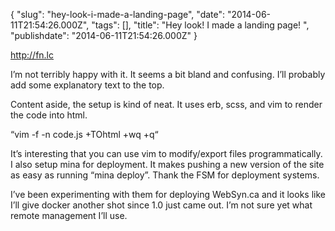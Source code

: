{
    "slug": "hey-look-i-made-a-landing-page",
    "date": "2014-06-11T21:54:26.000Z",
    "tags": [],
    "title": "Hey look! I made a landing page! ",
    "publishdate": "2014-06-11T21:54:26.000Z"
}


<http://fn.lc>

I’m not terribly happy with it. It seems a bit bland and confusing. I’ll
probably add some explanatory text to the top.

Content aside, the setup is kind of neat. It uses erb, scss, and vim to
render the code into html.

“vim -f -n code.js +TOhtml +wq +q“

It’s interesting that you can use vim to modify/export files
programmatically.\
I also setup mina for deployment. It makes pushing a new version of the
site as easy as running “mina deploy”. Thank the FSM for deployment
systems.

I’ve been experimenting with them for deploying WebSyn.ca and it looks
like I’ll give docker another shot since 1.0 just came out. I’m not sure
yet what remote management I’ll use.

